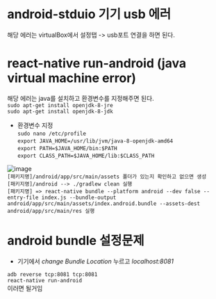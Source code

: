 # android-stduio 기기 usb 에러

해당 에러는 virtualBox에서 설정탭 -> usb포트 연결을 하면 된다.

# react-native run-android (java virtual machine error)

해당 에러는 java를 설치하고 환경변수를 지정해주면 된다.  
```sudo apt-get install openjdk-8-jre```  
```sudo apt-get install openjdk-8-jdk```  

- 환경변수 지정  
```sudo nano /etc/profile```  
```export JAVA_HOME=/usr/lib/jvm/java-8-openjdk-amd64```  
```export PATH=$JAVA_HOME/bin:$PATH```  
```export CLASS_PATH=$JAVA_HOME/lib:$CLASS_PATH```  
  
![image](./public/image1.png)  
```[패키지명]/android/app/src/main/assets 폴더가 있는지 확인하고 없으면 생성```  
```[패키지명]/android --> ./gradlew clean 실행```  
```[패키지명] => react-native bundle --platform android --dev false --entry-file index.js --bundle-output android/app/src/main/assets/index.android.bundle --assets-dest android/app/src/main/res 실행```  

# android bundle 설정문제
- 기기에서 <em>change Bundle Location</em> 누르고 <em>localhost:8081</em>  
  
``` adb reverse tcp:8081 tcp:8081 ```  
``` react-native run-android ```  
이러면 될거임

